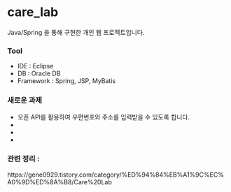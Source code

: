 # care_lab
Java/Spring 을 통해 구현한 개인 웹 프로젝트입니다.

<h3>Tool</h3>
<ul>
  <li>IDE : Eclipse</li>
  <li>DB : Oracle DB</li>
  <li>Framework : Spring, JSP, MyBatis</li>
</ul>

<h3>새로운 과제</h3>
<ul>
  <li>오픈 API를 활용하여 우편번호와 주소를 입력받을 수 있도록 합니다.</li>
  <li></li>
  <li></li>
  <li></li>
</ul>

<h3>관련 정리 : </h3>
https://gene0929.tistory.com/category/%ED%94%84%EB%A1%9C%EC%A0%9D%ED%8A%B8/Care%20Lab
